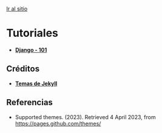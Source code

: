 [Ir al sitio](https://dawfiec.github.io/Tutoriales/)

# Tutoriales

* [**Django - 101**](./django-101.md)


## Créditos 

* **[Temas de Jekyll](https://pages.github.com/themes/)**

## Referencias

* Supported themes. (2023). Retrieved 4 April 2023, from https://pages.github.com/themes/
